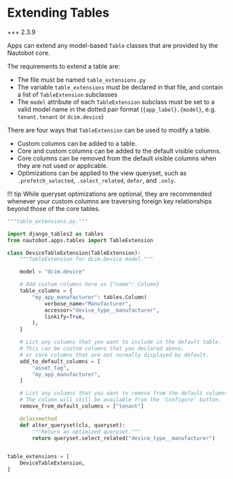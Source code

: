 # Extending Tables

+++ 2.3.9

Apps can extend any model-based `Table` classes that are provided by the Nautobot core.

The requirements to extend a table are:

* The file must be named `table_extensions.py`
* The variable `table_extensions` must be declared in that file, and contain a list of `TableExtension` subclasses
* The `model` attribute of each `TableExtension` subclass must be set to a valid model name in the dotted pair format (`{app_label}.{model}`, e.g. `tenant.tenant` or `dcim.device`)

There are four ways that `TableExtension` can be used to modify a table.

* Custom columns can be added to a table.
* Core and custom columns can be added to the default visible columns.
* Core columns can be removed from the default visible columns when they are not used or applicable.
* Optimizations can be applied to the view queryset, such as `.prefetch_selected`, `.select_related`, `defer`, and `.only`.

!!! tip
    While queryset optimizations are optional, they are recommended whenever your custom columns are traversing foreign key relationships beyond those of the core tables.

```python
"""table_extensions.py."""

import django_tables2 as tables
from nautobot.apps.tables import TableExtension

class DeviceTableExtension(TableExtension):
    """TableExtension for dcim.Device model."""

    model = "dcim.device"

    # Add custom columns here as {"name": Column}
    table_columns = {
        "my_app_manufacturer": tables.Column(
            verbose_name="Manufacturer",
            accessor="device_type__manufacturer",
            linkify=True,
        ),
    }

    # List any columns that you want to include in the default table.
    # This can be custom columns that you declared above,
    # or core columns that are not normally displayed by default.
    add_to_default_columns = [
        "asset_tag",
        "my_app_manufacturer",
    ]

    # List any columns that you want to remove from the default columns.
    # The column will still be available from the 'Configure' button.
    remove_from_default_columns = ["tenant"]

    @classmethod
    def alter_queryset(cls, queryset):
        """Return an optimized queryset."""
        return queryset.select_related("device_type__manufacturer")


table_extensions = [
    DeviceTableExtension,
]
```
